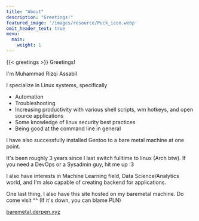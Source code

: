 ```yaml
---
title: "About"
description: "Greetings!"
featured_image: '/images/resource/Puck_icon.webp'
omit_header_text: true
menu:
  main:
    weight: 1
---
```


{{< greetings >}} Greetings!

I'm Muhammad Rizqi Assabil

I specialize in Linux systems, specifically 
- Automation
- Troubleshooting
- Increasing productivity with various shell scripts, wm hotkeys, and open source applications
- Some knowledge of linux security best practices
- Being good at the command line in general

I have also successfully installed Gentoo to a bare metal machine at one point.

It's been roughly 3 years since I last switch fulltime to linux (Arch btw). If you need a DevOps or a Sysadmin guy, hit me up :3

I also have interests in Machine Learning field, Data Science/Analytics world, and I'm also capable of creating backend for applications.

One last thing, I also have this site hosted on my baremetal machine. Do come visit ^^ (If it's down, you can blame PLN)

[baremetal.derpen.xyz](https://baremetal.derpen.xyz)
